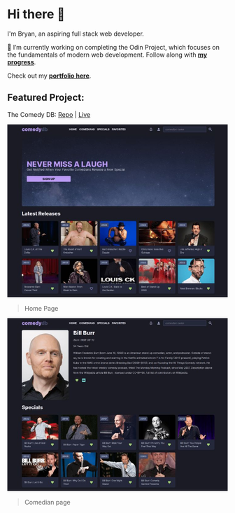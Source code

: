 # Hi there 👋

I'm Bryan, an aspiring full stack web developer.

🔭 I’m currently working on completing the Odin Project, which focuses on the fundamentals of modern web development. Follow along with [**my progress**](https://github.com/bmilcs/op).

Check out my **[portfolio here](https://www.bmilcs.com)**.

## Featured Project:

The Comedy DB: [Repo](https://github.com/bmilcs/odin-javascript-final-project) | [Live](https://comedy.bmilcs.com)

![comedy db](./comedy/home-page.jpg)

> Home Page

![comedy db](./comedy/comedian-page.jpg)

> Comedian page

<!--
**bmilcs/bmilcs** is a ✨ _special_ ✨ repository because its `README.md` (this file) appears on your GitHub profile.

Here are some ideas to get you started:

- 👯 I’m looking to collaborate on ...
- 🤔 I’m looking for help with ...
- 💬 Ask me about ...
- 📫 How to reach me: ...
- 😄 Pronouns: ...
- ⚡ Fun fact: ...
-->
